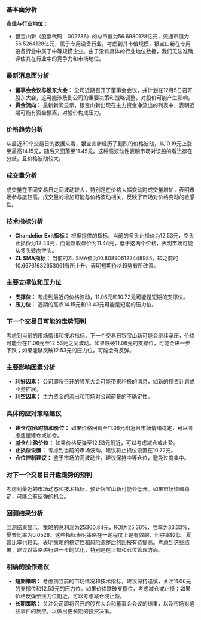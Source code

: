 ### 基本面分析
**市值与行业地位：**
- 银宝山新（股票代码：002786）的总市值为56.6980128亿元，流通市值为56.5264128亿元，属于专用设备行业。考虑到其市值规模，银宝山新在专用设备行业中属于中等规模企业。由于没有具体的行业地位数据，我们无法准确评估其在行业中的竞争力和市场地位。

### 最新消息面分析
- **董事会会议与股东大会：** 公司近期召开了董事会会议，并计划在12月5日召开股东大会，这可能涉及到公司的重要决策和战略调整，对股价可能产生影响。
- **资金流向：** 最新新闻显示，银宝山新出现在主力资金净流出的列表中，表明近期可能有资金撤离，对股价构成压力。

### 价格趋势分析
从最近30个交易日的数据来看，银宝山新经历了剧烈的价格波动，从10.19元上涨至最高14.15元，随后又回落至11.45元。这种高波动性表明市场对该股的看法存在分歧，且价格波动较大。

### 成交量分析
成交量在不同交易日之间波动较大，特别是在价格大幅变动时成交量增加，表明市场参与度较高。成交量的增加可能与价格波动相关，反映了市场对价格变动的敏感性。

### 技术指标分析
- **Chandelier Exit指标：** 根据提供的指标，当前的多头止损价为12.53元，空头止损价为12.43元，而最新收盘价为11.44元，低于这两个价格，表明市场可能从多头转向空头。
- **ZL SMA指标：** 当前的ZL SMA值为10.808906122448985，较之前的10.66761632653061有所上升，表明短期价格趋势有所改善。

### 主要支撑位和压力位
- **支撑位：** 考虑到最近的价格波动，11.06元和10.72元可能是短期的支撑位。
- **压力位：** 近期的高点14.15元和13.43元可能是短期的压力位。

### 下一个交易日可能的走势预判
考虑到当前的市场情绪和技术指标，下一个交易日银宝山新可能会继续承压，价格可能会在11.06元至12.53元之间波动。如果跌破11.06元的支撑位，可能会进一步下跌；如果能够突破12.53元的压力位，可能会有反弹。

### 主要影响因素分析
- **利好因素：** 公司即将召开的股东大会可能带来积极的消息，如新的投资计划或业务扩展。
- **利空因素：** 主力资金的流出和市场对公司前景的不确定性。

### 具体的应对策略建议
- **建仓/加仓时机和价位：** 如果价格回调至11.06元附近且市场情绪稳定，可以考虑适量建仓或加仓。
- **减仓/止盈价位：** 如果价格反弹至12.53元附近，可以考虑减仓或止盈。
- **止损位设置：** 考虑到当前的市场波动，建议将止损位设置在10.72元。
- **仓位控制建议：** 鉴于市场的高波动性，建议保持中等仓位，避免过度集中。

### 对下一个交易日开盘走势的预判
考虑到最近的市场动态和技术指标，预计银宝山新可能会低开。如果市场情绪稳定，可能会有反弹的机会。

### 回测结果分析
回测结果显示，策略的总利润为25360.84元，ROI为25.36%，胜率为33.33%，夏普比率为0.0528。这些指标表明策略在一定程度上是有效的，但胜率较低，夏普比率也较低，表明策略的稳定性和风险调整后的回报有待提高。考虑到这些结果，建议对策略进行进一步的优化，特别是在止损和仓位管理方面。

### 明确的操作建议
- **短期策略：** 考虑到当前的市场情况和技术指标，建议保持谨慎，关注11.06元的支撑位和12.53元的压力位。如果价格跌破支撑位，考虑减仓或止损；如果价格反弹至压力位附近，可以考虑减仓或止盈。
- **长期策略：** 关注公司即将召开的股东大会和董事会会议的结果，以及市场对这些事件的反应，以做出更长期的投资决策。